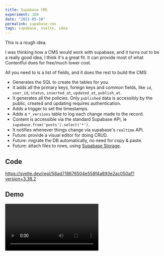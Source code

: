 ```yaml
---
title: Supabase CMS
experiment: 180
date: "2021-05-10"
permalink: supabase-cms
tags: supabase, svelte, idea
---
```


This is a rough idea.

I was thinking how a CMS would work with supabase, and it turns out to be a really good idea, I think it's a great fit. It can provide most of what Contentful does for free/much lower cost.

All you need to is a list of fields, and it does the rest to build the CMS:

- Generates the SQL to create the tables for you.
- It adds all the primary keys, foreign keys and common fields, like `id`, `user_id`, `status`, `inserted_at`, `updated_at`, `publish_at`.
- It generates all the policies. Only `published` data is accessibly by the public, created and updating requires authentication.
- Adds a trigger to set the timestamps.
- Adds a `*_versions` table to log each change made to the record.
- Content is accessible via the standard Supabase API, ie `supabase.from('posts').select('*')`.
- It notifies whenever things change via supabase's `realtime` API.
- Future: provide a visual editor for doing CRUD.
- Future: migrate the DB automatically, no need for copy & paste.
- Future: attach files to rows, using [Supabase Storage](https://supabase.io/storage).

## Code

https://svelte.dev/repl/58ad718676504e558f4a893e2ac050af?version=3.38.2

## Demo

<video controls src="https://res.cloudinary.com/dzwnkx0mk/video/upload/v1620620049/1000experiments.dev/supabase-cms_yraijh.mp4"/>

## Notes

- Add default values
